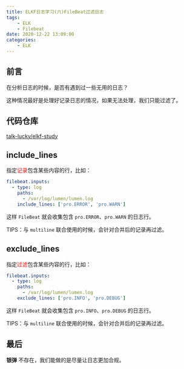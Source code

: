 ```yaml
---
title: ELKF日志学习(六)FileBeat过滤日志
tags:
    - ELK
    - Filebeat
date: 2020-12-22 13:09:00
categories:
    - ELK
---
```


## 前言

在分析日志的时候，是否有遇到过一些无用的日志？

这种情况最好是处理好记录日志的情况，如果无法处理，我们只能过滤了。

## 代码仓库

[talk-lucky/elkf-study](https://gitee.com/talk-lucky/elkf-study)

## include_lines

指定<span style="color: red">记录</span>包含某些内容的行，比如：

```yaml
filebeat.inputs:
  - type: log
    paths:
      - /var/log/lumen/lumen.log
    include_lines: ['pro.ERROR', 'pro.WARN']
```

这样 `FileBeat` 就会收集包含 `pro.ERROR`、`pro.WARN` 的日志行。

TIPS：与 `multiline` 联合使用的时候，会针对合并后的记录再过滤。

## exclude_lines

指定<span style="color: red">过滤</span>包含某些内容的行，比如：

```yaml
filebeat.inputs:
  - type: log
    paths:
      - /var/log/lumen/lumen.log
    exclude_lines: ['pro.INFO', 'pro.DEBUG']
```

这样 `FileBeat` 就会收集包含 `pro.INFO`、`pro.DEBUG` 的日志行。

TIPS：与 `multiline` 联合使用的时候，会针对合并后的记录再过滤。

## 最后

**银弹** 不存在，我们能做的是尽量让日志更加合规。